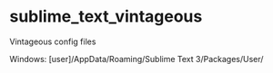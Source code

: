 # sublime_text_vintageous
Vintageous config files

Windows:
[user]/AppData/Roaming/Sublime Text 3/Packages/User/
